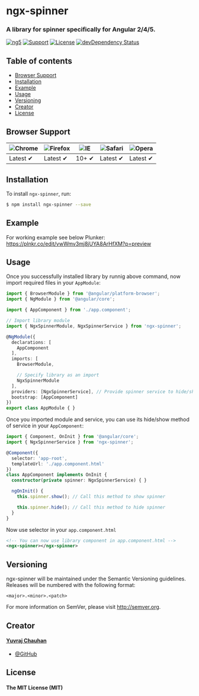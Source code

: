 # ngx-spinner
### A library for spinner specifically for Angular 2/4/5.
[![ng5](https://img.shields.io/travis/rust-lang/rust.svg?style=flat-square)]()
[![Support](https://img.shields.io/badge/Support-Angular%202%2B-brightgreen.svg?style=flat-square)]()
[![License](https://img.shields.io/npm/l/express.svg?style=flat-square)]()
[![devDependency Status](https://img.shields.io/david/expressjs/express.svg?style=flat-square)]()

## Table of contents
- [Browser Support](#browser-support)
- [Installation](#installation)
- [Example](#example)
- [Usage](#usage)
- [Versioning](#versioning)
- [Creator](#creator)
- [License](#license)

## Browser Support
![Chrome](https://raw.github.com/alrra/browser-logos/master/chrome/chrome_48x48.png) | ![Firefox](https://raw.github.com/alrra/browser-logos/master/firefox/firefox_48x48.png) | ![IE](https://raw.github.com/alrra/browser-logos/master/internet-explorer/internet-explorer_48x48.png) | ![Safari](https://raw.github.com/alrra/browser-logos/master/safari/safari_48x48.png) | ![Opera](https://raw.github.com/alrra/browser-logos/master/opera/opera_48x48.png)
--- | --- | --- | --- | --- |
Latest ✔ | Latest ✔ | 10+ ✔ | Latest ✔ | Latest ✔ |

## Installation

To install `ngx-spinner`, run:

```bash
$ npm install ngx-spinner --save
```

## Example

For working example see below Plunker:
https://plnkr.co/edit/vwWmv3mj8jUYA8ArHfXM?p=preview

## Usage

Once you successfully installed library by runnig above command, now import required files in your `AppModule`:

```typescript
import { BrowserModule } from '@angular/platform-browser';
import { NgModule } from '@angular/core';

import { AppComponent } from './app.component';

// Import library module
import { NgxSpinnerModule, NgxSpinnerService } from 'ngx-spinner';

@NgModule({
  declarations: [
    AppComponent
  ],
  imports: [
    BrowserModule,

    // Specify library as an import
    NgxSpinnerModule
  ],
  providers: [NgxSpinnerService], // Provide spinner service to hide/show spinner
  bootstrap: [AppComponent]
})
export class AppModule { }
```

Once you imported module and service, you can use its hide/show method of service in your `AppComponent`:

```typescript
import { Component, OnInit } from '@angular/core';
import { NgxSpinnerService } from 'ngx-spinner';

@Component({
  selector: 'app-root',
  templateUrl: './app.component.html'
})
class AppComponent implements OnInit {
  constructor(private spinner: NgxSpinnerService) { }

  ngOnInit() {
    this.spinner.show(); // Call this method to show spinner

    this.spinner.hide(); // Call this method to hide spinner
  }
}
```

Now use selector in your `app.component.html`

```xml
<!-- You can now use library component in app.component.html -->
<ngx-spinner></ngx-spinner>
```

## Versioning
ngx-spinner will be maintained under the Semantic Versioning guidelines.
Releases will be numbered with the following format:

`<major>.<minor>.<patch>`

For more information on SemVer, please visit http://semver.org.

## Creator
#### [Yuvraj Chauhan](mailto:yuvrajchauhan3113@gmail.com)
- [@GitHub](https://github.com/Napster2210)

## License
#### The MIT License (MIT)
